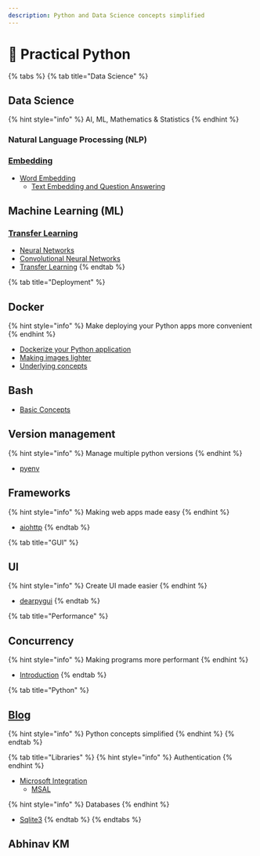```yaml
---
description: Python and Data Science concepts simplified
---
```


# 🐍 Practical Python

{% tabs %}
{% tab title="Data Science" %}
## Data Science

{% hint style="info" %}
AI, ML, Mathematics & Statistics
{% endhint %}

### Natural Language Processing (NLP)

### [Embedding](table-of-contents/natural-language-processing/embeddings-101/)

* [Word Embedding](table-of-contents/natural-language-processing/embeddings-101/word-embeddings/)
  * [Text Embedding and Question Answering](https://colab.research.google.com/drive/1c4yqMtqCP8lUzUl-q0OvAEi1x1WM0VIq?usp=sharing)

## Machine Learning (ML)

### [Transfer Learning](practical-python/machine-learning/transfer-learning-101.md)

* [Neural Networks](practical-python/machine-learning/neural-networks.md)
* [Convolutional Neural Networks](practical-python/machine-learning/cnn.md)
* [Transfer Learning](practical-python/machine-learning/transfer-learning-101.md)
{% endtab %}

{% tab title="Deployment" %}
## Docker

{% hint style="info" %}
Make deploying your Python apps more convenient
{% endhint %}

* [Dockerize your Python application ](http://localhost:5000/o/CHCI6UQGUTiOTozJw7eL/s/X2zSGdlerElOUAjFhmji/)
* [Making images lighter](http://localhost:5000/s/X2zSGdlerElOUAjFhmji/scenarios/build-a-lightweight-docker-image)
* [Underlying concepts](http://localhost:5000/s/X2zSGdlerElOUAjFhmji/theory)

## Bash

* [Basic Concepts](http://localhost:5000/s/AV9zwnyq0W7wsokwy9sI/)

## Version management

{% hint style="info" %}
Manage multiple python versions
{% endhint %}

* [pyenv](http://localhost:5000/s/genRyVB4xsgf1wpniqQt/tools/python-version-management)

## Frameworks

{% hint style="info" %}
Making web apps made easy
{% endhint %}

* [aiohttp](http://localhost:5000/s/ED1WZBWNPSChckHZ8Gxd/python-web-frameworks/aiohttp)
{% endtab %}

{% tab title="GUI" %}
## UI

{% hint style="info" %}
Create UI made easier
{% endhint %}

* [dearpygui](http://localhost:5000/s/UT3KKighFuDr3MISjroL/)
{% endtab %}

{% tab title="Performance" %}
## Concurrency

{% hint style="info" %}
Making programs more performant
{% endhint %}

* [Introduction](http://localhost:5000/o/CHCI6UQGUTiOTozJw7eL/s/sCBNX6AEYb38piYbYTGN/)
{% endtab %}

{% tab title="Python" %}
## [Blog](https://blacksmithop.github.io/PythonConcepts/)

{% hint style="info" %}
Python concepts simplified
{% endhint %}
{% endtab %}

{% tab title="Libraries" %}
{% hint style="info" %}
Authentication
{% endhint %}

* [Microsoft Integration](http://localhost:5000/o/CHCI6UQGUTiOTozJw7eL/s/ONi4oyj9w40H5N8jtbzu/)
  * [MSAL](http://localhost:5000/s/fckzwB5R6ILdeDMeb8UE/msal/get-access-token)

{% hint style="info" %}
Databases
{% endhint %}

* [Sqlite3](http://localhost:5000/s/qj4UcPZIH6kGrzRC5TSy/introduction)
{% endtab %}
{% endtabs %}



## Abhinav KM
